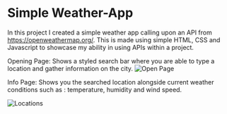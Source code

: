 # Simple Weather-App

In this project I created a simple weather app calling upon an API from https://openweathermap.org/. This is made using simple HTML, CSS and Javascript to showcase my ability in using APIs within a project.

Opening Page: 
Shows a styled search bar where you are able to type a location and gather information on the city.
![Open Page](https://user-images.githubusercontent.com/113186634/230786633-ce49ffa1-84e4-437a-87d4-7306b8d3510d.gif)


Info Page:
Shows you the searched location alongside current weather conditions such as :
temperature, humidity and wind speed.

![Locations](https://user-images.githubusercontent.com/113186634/230786708-2afb20b5-0971-46be-8ceb-5fa2074f197c.gif)

